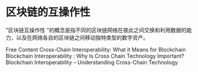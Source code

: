 # 区块链的互操作性

"区块链互操作性 "的概念是指不同的区块链网络在彼此之间交换和利用数据的能力，以及在网络各自的区块链之间移动独特类型的数字资产。

<ResourceGroupTitle>Free Content</ResourceGroupTitle>
<BadgeLink colorScheme='yellow' badgeText='Read' href='https://www.gemini.com/cryptopedia/why-is-interoperability-important-for-blockchain'>Cross-Chain Interoperability: What it Means for Blockchain</BadgeLink>
<BadgeLink colorScheme='yellow' badgeText='Read' href='https://101blockchains.com/blockchain-interoperability/'>Blockchain Interoperability : Why Is Cross Chain Technology Important?</BadgeLink>
<BadgeLink colorScheme='yellow' badgeText='Read' href='https://www.blockchain-council.org/blockchain/blockchain-interoperability/'>Blockchain Interoperability – Understanding Cross-Chain Technology</BadgeLink>
